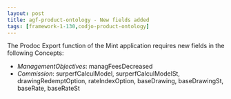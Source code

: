 ```yaml
---
layout: post
title: agf-product-ontology - New fields added
tags: [framework-1-130,codjo-product-ontology]
---
```

The Prodoc Export function of the Mint application requires new fields in the following Concepts:

* _ManagementObjectives_: managFeesDecreased
* _Commission_: surperfCalculModel, surperfCalculModelSt, drawingRedemptOption, rateIndexOption, baseDrawing, baseDrawingSt, baseRate, baseRateSt

